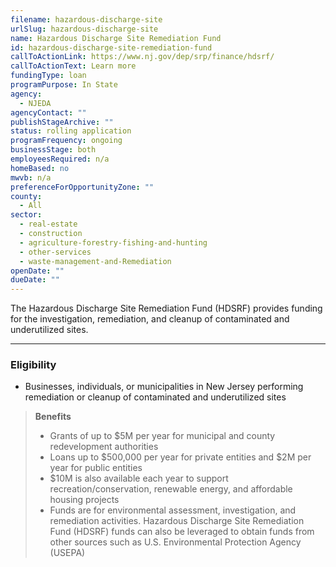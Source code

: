 ```yaml
---
filename: hazardous-discharge-site
urlSlug: hazardous-discharge-site
name: Hazardous Discharge Site Remediation Fund
id: hazardous-discharge-site-remediation-fund
callToActionLink: https://www.nj.gov/dep/srp/finance/hdsrf/
callToActionText: Learn more
fundingType: loan
programPurpose: In State
agency:
  - NJEDA
agencyContact: ""
publishStageArchive: ""
status: rolling application
programFrequency: ongoing
businessStage: both
employeesRequired: n/a
homeBased: no
mwvb: n/a
preferenceForOpportunityZone: ""
county:
  - All
sector:
  - real-estate
  - construction
  - agriculture-forestry-fishing-and-hunting
  - other-services
  - waste-management-and-Remediation
openDate: ""
dueDate: ""
---
```


The Hazardous Discharge Site Remediation Fund (HDSRF) provides funding for the investigation, remediation, and cleanup of contaminated and underutilized sites.

---

### Eligibility

- Businesses, individuals, or municipalities in New Jersey performing remediation or cleanup of contaminated and underutilized sites

> **Benefits**
>
> - Grants of up to $5M per year for municipal and county redevelopment authorities
> - Loans up to $500,000 per year for private entities and $2M per year for public entities
> - $10M is also available each year to support recreation/conservation, renewable energy, and affordable housing projects
> - Funds are for environmental assessment, investigation, and remediation activities. Hazardous Discharge Site Remediation Fund (HDSRF) funds can also be leveraged to obtain funds from other sources such as U.S. Environmental Protection Agency (USEPA)
